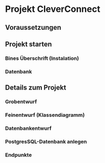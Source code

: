 # Projekt CleverConnect

## Voraussetzungen

## Projekt starten

### Bines Überschrift (Instalation)

### Datenbank

## Details zum Projekt

### Grobentwurf

### Feinentwurf (Klassendiagramm)

### Datenbankentwurf

### PostgresSQL-Datenbank anlegen

### Endpunkte


